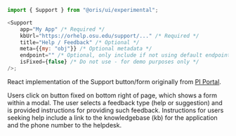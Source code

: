 ```js
import { Support } from "@oris/ui/experimental";

<Support
    app="My App" /* Required */
    kbUrl="https://orhelp.osu.edu/support/..." /* Required */
    title="Help / Feedback" /* Optional */
    meta={{my: "obj"}} /* Optional metadata */
    endpoint="" /* Optional, only include if not using default endpoint */
    isFixed={false} /* Do not use - for demo purposes only */
/>;
```

React implementation of the Support button/form originally from [PI Portal](https://orapps.osu.edu/piportal/).

Users click on button fixed on bottom right of page, which shows a form within a modal. The user selects a feedback type (help or suggestion) and is provided instructions for providing such feedback. Instructions for users seeking help include a link to the knowledgebase (kb) for the application and the phone number to the helpdesk.
